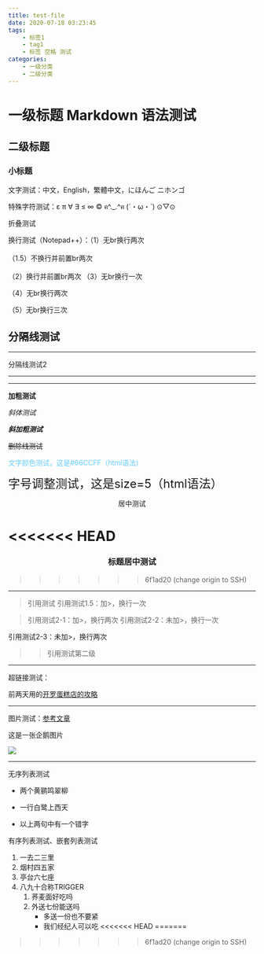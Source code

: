 ```yaml
---
title: test-file
date: 2020-07-18 03:23:45
tags:
	- 标签1
	- tag1
	- 标签 空格 测试
categories: 
	- 一级分类
	- 二级分类
---
```

# 一级标题 Markdown 语法测试

## 二级标题

### 小标题

文字测试：中文，English，繁體中文，にほんご ニホンゴ

特殊字符测试：ε π ∀ ∃ ≤ ∞ © ฅ^._.^ฅ (´・ω・\`)  ⊙▽⊙ 

折叠测试
<!--more-->

换行测试（Notepad++）：（1）无br换行两次<br><br>（1.5）不换行并前置br两次
<br><br>（2）换行并前置br两次
（3）无br换行一次

（4）无br换行两次


（5）无br换行三次

分隔线测试
---
***

分隔线测试2

---
***

**加粗测试**

*斜体测试*

***斜加粗测试***

~~删除线测试~~

<font color="#66CCFF">文字颜色测试，这是#66CCFF（html语法）</font>

<font size=5>字号调整测试，这是size=5（html语法）</font>

<center>居中测试</center>

<<<<<<< HEAD
=======
<h3 align = "center">标题居中测试</h3>

>>>>>>> 6f1ad20 (change origin to SSH)
---

>引用测试
>引用测试1.5：加>，换行一次

>引用测试2-1：加>，换行两次
引用测试2-2：未加>，换行一次

引用测试2-3：未加>，换行两次

>>引用测试第二级

---

超链接测试：

前两天用的[开罗蛋糕店的攻略](https://wikiwiki.jp/kairopark/%E5%89%B5%E4%BD%9C%E3%83%91%E3%83%86%E3%82%A3%E3%82%B7%E3%82%A8%E9%83%A8)

---

图片测试：[参考文章](https://blog.csdn.net/Fitz1318/article/details/86548129)

这是一张企鹅图片

![](penguin_squ.jpg)



---

无序列表测试

- 两个黄鹂鸣翠柳
+ 一行白鹭上西天
* 以上两句中有一个错字

有序列表测试、嵌套列表测试
1. 一去二三里
2. 烟村四五家
3. 亭台六七座
4. 八九十合称TRIGGER
   1. 荞麦面好吃吗
   2. 外送七份能送吗
      - 多送一份也不要紧
	  - 我们经纪人可以吃
<<<<<<< HEAD
=======
	  

>>>>>>> 6f1ad20 (change origin to SSH)
   
